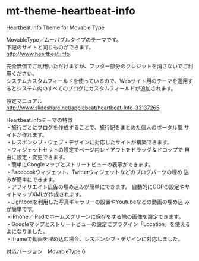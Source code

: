 mt-theme-heartbeat-info
=======================
Heartbeat.info Theme for Movable Type  

MovableType／ムーバブルタイプのテーマです。  
下記のサイトと同じものができます。  
http://www.heartbeat.info  

完全無償でご利用いただけますが、フッター部分のクレジットを消さないでご利用ください。  
システムカスタムフィールドを使っているので、Webサイト用のテーマを適用するとシステム内のすべてのブログにカスタムフィールドが追加されます。  

設定マニュアル  
http://www.slideshare.net/applebeat/heartbeat-info-33137265  

Heartbeat.infoテーマの特徴  
・旅行ごとにブログを作成することで、旅行記をまとめた個人のポータル風 サイトが作れます。  
・レスポンシブ・ウェブ・デザインに対応したサイトが構築できます。  
・ウィジェットセットの設定でページ内レイアウトをドラッグ＆ドロップで 自由に設定・変更できます。  
・簡単にGoogleマップとストリートビューの表示ができます。  
・Facebookウィジェット、Twitterウィジェットなどのブログパーツの埋め 込みが簡単にできます。  
・アフィリエイト広告の埋め込みが簡単にできます。 自動的にOGPの設定やサイトマップXMLが作成されます。  
・Lightboxを利用した写真ギャラリーの設置やYoutubeなどの動画の埋め込 みが簡単です。  
・iPhone／iPadでホームスクリーンに保存をする際の画像を設定できます。  
・Googleマップとストリートビューの設定にプラグイン「Location」を使えるよになりました。  
・iframeで動画を埋め込む場合、レスポンシブ・デザインに対応しました。  

対応バージョン　MovableType 6  
